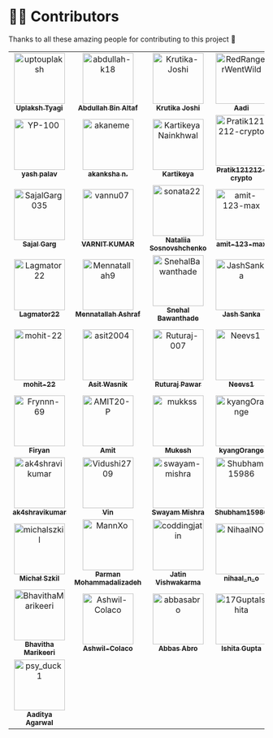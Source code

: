 # 🧑‍💻 Contributors

Thanks to all these amazing people for contributing to this project 💖

<!-- readme: contributors -start -->
<table>
	<tbody>
		<tr>
            <td align="center">
                <a href="https://github.com/uptouplaksh">
                    <img src="https://avatars.githubusercontent.com/u/98027001?v=4" width="100;" alt="uptouplaksh"/>
                    <br />
                    <sub><b>Uplaksh Tyagi</b></sub>
                </a>
            </td>
            <td align="center">
                <a href="https://github.com/abdullah-k18">
                    <img src="https://avatars.githubusercontent.com/u/115644774?v=4" width="100;" alt="abdullah-k18"/>
                    <br />
                    <sub><b>Abdullah Bin Altaf</b></sub>
                </a>
            </td>
            <td align="center">
                <a href="https://github.com/Krutika-Joshi">
                    <img src="https://avatars.githubusercontent.com/u/167503423?v=4" width="100;" alt="Krutika-Joshi"/>
                    <br />
                    <sub><b>Krutika Joshi</b></sub>
                </a>
            </td>
            <td align="center">
                <a href="https://github.com/RedRangerWentWild">
                    <img src="https://avatars.githubusercontent.com/u/220518071?v=4" width="100;" alt="RedRangerWentWild"/>
                    <br />
                    <sub><b>Aadi</b></sub>
                </a>
            </td>
            <td align="center">
                <a href="https://github.com/KRAJNISH-REBEL">
                    <img src="https://avatars.githubusercontent.com/u/69332651?v=4" width="100;" alt="KRAJNISH-REBEL"/>
                    <br />
                    <sub><b>Rajnish Kumar</b></sub>
                </a>
            </td>
            <td align="center">
                <a href="https://github.com/sudhirpal01">
                    <img src="https://avatars.githubusercontent.com/u/142159864?v=4" width="100;" alt="sudhirpal01"/>
                    <br />
                    <sub><b>sudhirpal01</b></sub>
                </a>
            </td>
		</tr>
		<tr>
            <td align="center">
                <a href="https://github.com/YP-100">
                    <img src="https://avatars.githubusercontent.com/u/149261546?v=4" width="100;" alt="YP-100"/>
                    <br />
                    <sub><b>yash palav</b></sub>
                </a>
            </td>
            <td align="center">
                <a href="https://github.com/akaneme">
                    <img src="https://avatars.githubusercontent.com/u/182057372?v=4" width="100;" alt="akaneme"/>
                    <br />
                    <sub><b>akanksha n.</b></sub>
                </a>
            </td>
            <td align="center">
                <a href="https://github.com/KartikeyaNainkhwal">
                    <img src="https://avatars.githubusercontent.com/u/157278252?v=4" width="100;" alt="KartikeyaNainkhwal"/>
                    <br />
                    <sub><b>Kartikeya</b></sub>
                </a>
            </td>
            <td align="center">
                <a href="https://github.com/Pratik121212-crypto">
                    <img src="https://avatars.githubusercontent.com/u/174310309?v=4" width="100;" alt="Pratik121212-crypto"/>
                    <br />
                    <sub><b>Pratik121212-crypto</b></sub>
                </a>
            </td>
            <td align="center">
                <a href="https://github.com/OmMisalkar">
                    <img src="https://avatars.githubusercontent.com/u/181724479?v=4" width="100;" alt="OmMisalkar"/>
                    <br />
                    <sub><b>OmMisalkar</b></sub>
                </a>
            </td>
            <td align="center">
                <a href="https://github.com/Kjais08">
                    <img src="https://avatars.githubusercontent.com/u/161114437?v=4" width="100;" alt="Kjais08"/>
                    <br />
                    <sub><b>Kritarth </b></sub>
                </a>
            </td>
		</tr>
		<tr>
            <td align="center">
                <a href="https://github.com/SajalGarg035">
                    <img src="https://avatars.githubusercontent.com/u/164674816?v=4" width="100;" alt="SajalGarg035"/>
                    <br />
                    <sub><b>Sajal Garg</b></sub>
                </a>
            </td>
            <td align="center">
                <a href="https://github.com/vannu07">
                    <img src="https://avatars.githubusercontent.com/u/161148074?v=4" width="100;" alt="vannu07"/>
                    <br />
                    <sub><b>VARNIT KUMAR</b></sub>
                </a>
            </td>
            <td align="center">
                <a href="https://github.com/sonata22">
                    <img src="https://avatars.githubusercontent.com/u/112934863?v=4" width="100;" alt="sonata22"/>
                    <br />
                    <sub><b>Nataliia Sosnovshchenko</b></sub>
                </a>
            </td>
            <td align="center">
                <a href="https://github.com/amit-123-max">
                    <img src="https://avatars.githubusercontent.com/u/183510277?v=4" width="100;" alt="amit-123-max"/>
                    <br />
                    <sub><b>amit-123-max</b></sub>
                </a>
            </td>
            <td align="center">
                <a href="https://github.com/sebyx07">
                    <img src="https://avatars.githubusercontent.com/u/5052549?v=4" width="100;" alt="sebyx07"/>
                    <br />
                    <sub><b>S</b></sub>
                </a>
            </td>
            <td align="center">
                <a href="https://github.com/Jivi-this-side">
                    <img src="https://avatars.githubusercontent.com/u/156334435?v=4" width="100;" alt="Jivi-this-side"/>
                    <br />
                    <sub><b>Dithi</b></sub>
                </a>
            </td>
		</tr>
		<tr>
            <td align="center">
                <a href="https://github.com/Lagmator22">
                    <img src="https://avatars.githubusercontent.com/u/133108827?v=4" width="100;" alt="Lagmator22"/>
                    <br />
                    <sub><b>Lagmator22</b></sub>
                </a>
            </td>
            <td align="center">
                <a href="https://github.com/Mennatallah9">
                    <img src="https://avatars.githubusercontent.com/u/72235546?v=4" width="100;" alt="Mennatallah9"/>
                    <br />
                    <sub><b>Mennatallah Ashraf</b></sub>
                </a>
            </td>
            <td align="center">
                <a href="https://github.com/SnehalBawanthade">
                    <img src="https://avatars.githubusercontent.com/u/143216535?v=4" width="100;" alt="SnehalBawanthade"/>
                    <br />
                    <sub><b>Snehal Bawanthade</b></sub>
                </a>
            </td>
            <td align="center">
                <a href="https://github.com/JashSanka">
                    <img src="https://avatars.githubusercontent.com/u/211646070?v=4" width="100;" alt="JashSanka"/>
                    <br />
                    <sub><b>Jash Sanka</b></sub>
                </a>
            </td>
            <td align="center">
                <a href="https://github.com/icarusiftctts">
                    <img src="https://avatars.githubusercontent.com/u/174119232?v=4" width="100;" alt="icarusiftctts"/>
                    <br />
                    <sub><b>Praneel Dev</b></sub>
                </a>
            </td>
            <td align="center">
                <a href="https://github.com/twaite11">
                    <img src="https://avatars.githubusercontent.com/u/224871895?v=4" width="100;" alt="twaite11"/>
                    <br />
                    <sub><b>Tyler Waite</b></sub>
                </a>
            </td>
		</tr>
		<tr>
            <td align="center">
                <a href="https://github.com/mohit-22">
                    <img src="https://avatars.githubusercontent.com/u/183510328?v=4" width="100;" alt="mohit-22"/>
                    <br />
                    <sub><b>mohit-22</b></sub>
                </a>
            </td>
            <td align="center">
                <a href="https://github.com/asit2004">
                    <img src="https://avatars.githubusercontent.com/u/147316493?v=4" width="100;" alt="asit2004"/>
                    <br />
                    <sub><b>Asit Wasnik</b></sub>
                </a>
            </td>
            <td align="center">
                <a href="https://github.com/Ruturaj-007">
                    <img src="https://avatars.githubusercontent.com/u/157049145?v=4" width="100;" alt="Ruturaj-007"/>
                    <br />
                    <sub><b>Ruturaj Pawar</b></sub>
                </a>
            </td>
            <td align="center">
                <a href="https://github.com/Neevs1">
                    <img src="https://avatars.githubusercontent.com/u/78549886?v=4" width="100;" alt="Neevs1"/>
                    <br />
                    <sub><b>Neevs1</b></sub>
                </a>
            </td>
            <td align="center">
                <a href="https://github.com/jesusplasencia">
                    <img src="https://avatars.githubusercontent.com/u/189365237?v=4" width="100;" alt="jesusplasencia"/>
                    <br />
                    <sub><b>Jesus Plasencia</b></sub>
                </a>
            </td>
            <td align="center">
                <a href="https://github.com/JAINAM576">
                    <img src="https://avatars.githubusercontent.com/u/85880788?v=4" width="100;" alt="JAINAM576"/>
                    <br />
                    <sub><b>Jainam</b></sub>
                </a>
            </td>
		</tr>
		<tr>
            <td align="center">
                <a href="https://github.com/Frynnn-69">
                    <img src="https://avatars.githubusercontent.com/u/184061481?v=4" width="100;" alt="Frynnn-69"/>
                    <br />
                    <sub><b>Firyan</b></sub>
                </a>
            </td>
            <td align="center">
                <a href="https://github.com/AMIT20-P">
                    <img src="https://avatars.githubusercontent.com/u/216828285?v=4" width="100;" alt="AMIT20-P"/>
                    <br />
                    <sub><b>Amit</b></sub>
                </a>
            </td>
            <td align="center">
                <a href="https://github.com/mukkss">
                    <img src="https://avatars.githubusercontent.com/u/149927808?v=4" width="100;" alt="mukkss"/>
                    <br />
                    <sub><b>Mukesh</b></sub>
                </a>
            </td>
            <td align="center">
                <a href="https://github.com/kyangOrange">
                    <img src="https://avatars.githubusercontent.com/u/168249130?v=4" width="100;" alt="kyangOrange"/>
                    <br />
                    <sub><b>kyangOrange</b></sub>
                </a>
            </td>
            <td align="center">
                <a href="https://github.com/amanvaibhav162">
                    <img src="https://avatars.githubusercontent.com/u/215270060?v=4" width="100;" alt="amanvaibhav162"/>
                    <br />
                    <sub><b>Aman Vaibhav</b></sub>
                </a>
            </td>
            <td align="center">
                <a href="https://github.com/alicenjr">
                    <img src="https://avatars.githubusercontent.com/u/230183232?v=4" width="100;" alt="alicenjr"/>
                    <br />
                    <sub><b>alicenjr</b></sub>
                </a>
            </td>
		</tr>
		<tr>
            <td align="center">
                <a href="https://github.com/ak4shravikumar">
                    <img src="https://avatars.githubusercontent.com/u/189372043?v=4" width="100;" alt="ak4shravikumar"/>
                    <br />
                    <sub><b>ak4shravikumar</b></sub>
                </a>
            </td>
            <td align="center">
                <a href="https://github.com/Vidushi2709">
                    <img src="https://avatars.githubusercontent.com/u/159937181?v=4" width="100;" alt="Vidushi2709"/>
                    <br />
                    <sub><b>Vin</b></sub>
                </a>
            </td>
            <td align="center">
                <a href="https://github.com/swayam-mishra">
                    <img src="https://avatars.githubusercontent.com/u/176616932?v=4" width="100;" alt="swayam-mishra"/>
                    <br />
                    <sub><b>Swayam Mishra</b></sub>
                </a>
            </td>
            <td align="center">
                <a href="https://github.com/Shubham15986">
                    <img src="https://avatars.githubusercontent.com/u/168961429?v=4" width="100;" alt="Shubham15986"/>
                    <br />
                    <sub><b>Shubham15986</b></sub>
                </a>
            </td>
            <td align="center">
                <a href="https://github.com/preeti712">
                    <img src="https://avatars.githubusercontent.com/u/141026984?v=4" width="100;" alt="preeti712"/>
                    <br />
                    <sub><b>Preeti Desai</b></sub>
                </a>
            </td>
            <td align="center">
                <a href="https://github.com/Nilakshhh">
                    <img src="https://avatars.githubusercontent.com/u/97288540?v=4" width="100;" alt="Nilakshhh"/>
                    <br />
                    <sub><b>Nilaksh Dureja</b></sub>
                </a>
            </td>
		</tr>
		<tr>
            <td align="center">
                <a href="https://github.com/michalszkil">
                    <img src="https://avatars.githubusercontent.com/u/49024368?v=4" width="100;" alt="michalszkil"/>
                    <br />
                    <sub><b>Michał Szkil</b></sub>
                </a>
            </td>
            <td align="center">
                <a href="https://github.com/MannXo">
                    <img src="https://avatars.githubusercontent.com/u/17333793?v=4" width="100;" alt="MannXo"/>
                    <br />
                    <sub><b>Parman Mohammadalizadeh</b></sub>
                </a>
            </td>
            <td align="center">
                <a href="https://github.com/coddingjatin">
                    <img src="https://avatars.githubusercontent.com/u/119022686?v=4" width="100;" alt="coddingjatin"/>
                    <br />
                    <sub><b>Jatin Vishwakarma</b></sub>
                </a>
            </td>
            <td align="center">
                <a href="https://github.com/NihaalNO">
                    <img src="https://avatars.githubusercontent.com/u/175286773?v=4" width="100;" alt="NihaalNO"/>
                    <br />
                    <sub><b>nihaal_n_o</b></sub>
                </a>
            </td>
            <td align="center">
                <a href="https://github.com/DevendraMane">
                    <img src="https://avatars.githubusercontent.com/u/140258830?v=4" width="100;" alt="DevendraMane"/>
                    <br />
                    <sub><b>Devendra Mane</b></sub>
                </a>
            </td>
            <td align="center">
                <a href="https://github.com/deepika2k24">
                    <img src="https://avatars.githubusercontent.com/u/193134343?v=4" width="100;" alt="deepika2k24"/>
                    <br />
                    <sub><b>DEEPIKA P.</b></sub>
                </a>
            </td>
		</tr>
		<tr>
            <td align="center">
                <a href="https://github.com/BhavithaMarikeeri">
                    <img src="https://avatars.githubusercontent.com/u/186051128?v=4" width="100;" alt="BhavithaMarikeeri"/>
                    <br />
                    <sub><b>Bhavitha Marikeeri</b></sub>
                </a>
            </td>
            <td align="center">
                <a href="https://github.com/Ashwil-Colaco">
                    <img src="https://avatars.githubusercontent.com/u/223526536?v=4" width="100;" alt="Ashwil-Colaco"/>
                    <br />
                    <sub><b>Ashwil-Colaco</b></sub>
                </a>
            </td>
            <td align="center">
                <a href="https://github.com/abbasabro">
                    <img src="https://avatars.githubusercontent.com/u/141827555?v=4" width="100;" alt="abbasabro"/>
                    <br />
                    <sub><b>Abbas Abro</b></sub>
                </a>
            </td>
            <td align="center">
                <a href="https://github.com/17GuptaIshita">
                    <img src="https://avatars.githubusercontent.com/u/155419918?v=4" width="100;" alt="17GuptaIshita"/>
                    <br />
                    <sub><b>Ishita Gupta</b></sub>
                </a>
            </td>
		</tr>
		<tr>
            <td align="center">
                <a href="https://github.com/psy_duck1">
                    <img src="https://avatars.githubusercontent.com/u/112345678?v=4" width="100;" alt="psy_duck1"/>
                    <br />
                    <sub><b>Aaditya Agarwal</b></sub>
                </a>
            </td>
		</tr>
	<tbody>
</table>
<!-- readme: contributors -end -->
